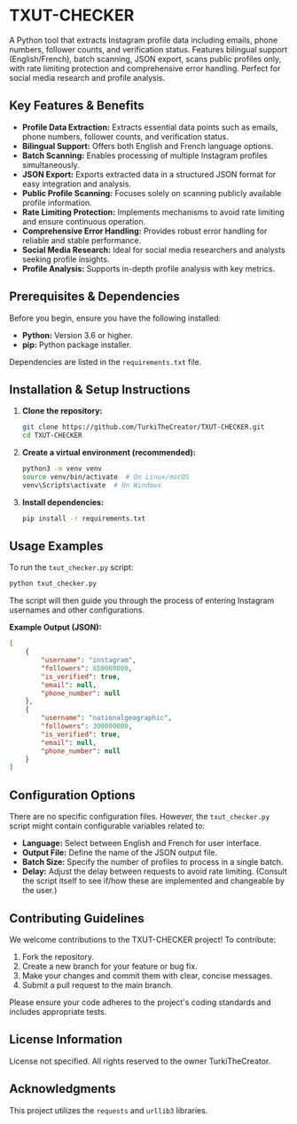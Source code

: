 
# TXUT-CHECKER

A Python tool that extracts Instagram profile data including emails, phone numbers, follower counts, and verification status. Features bilingual support (English/French), batch scanning, JSON export, scans public profiles only, with rate limiting protection and comprehensive error handling. Perfect for social media research and profile analysis.

## Key Features & Benefits

*   **Profile Data Extraction:** Extracts essential data points such as emails, phone numbers, follower counts, and verification status.
*   **Bilingual Support:** Offers both English and French language options.
*   **Batch Scanning:** Enables processing of multiple Instagram profiles simultaneously.
*   **JSON Export:** Exports extracted data in a structured JSON format for easy integration and analysis.
*   **Public Profile Scanning:** Focuses solely on scanning publicly available profile information.
*   **Rate Limiting Protection:** Implements mechanisms to avoid rate limiting and ensure continuous operation.
*   **Comprehensive Error Handling:** Provides robust error handling for reliable and stable performance.
*   **Social Media Research:** Ideal for social media researchers and analysts seeking profile insights.
*   **Profile Analysis:** Supports in-depth profile analysis with key metrics.

## Prerequisites & Dependencies

Before you begin, ensure you have the following installed:

*   **Python:** Version 3.6 or higher.
*   **pip:** Python package installer.

Dependencies are listed in the `requirements.txt` file.

## Installation & Setup Instructions

1.  **Clone the repository:**

    ```bash
    git clone https://github.com/TurkiTheCreator/TXUT-CHECKER.git
    cd TXUT-CHECKER
    ```

2.  **Create a virtual environment (recommended):**

    ```bash
    python3 -m venv venv
    source venv/bin/activate  # On Linux/macOS
    venv\Scripts\activate  # On Windows
    ```

3.  **Install dependencies:**

    ```bash
    pip install -r requirements.txt
    ```

## Usage Examples

To run the `txut_checker.py` script:

```bash
python txut_checker.py
```

The script will then guide you through the process of entering Instagram usernames and other configurations.

**Example Output (JSON):**

```json
[
    {
        "username": "instagram",
        "followers": 650000000,
        "is_verified": true,
        "email": null,
        "phone_number": null
    },
    {
        "username": "nationalgeographic",
        "followers": 300000000,
        "is_verified": true,
        "email": null,
        "phone_number": null
    }
]
```

## Configuration Options

There are no specific configuration files. However, the `txut_checker.py` script might contain configurable variables related to:

*   **Language:** Select between English and French for user interface.
*   **Output File:** Define the name of the JSON output file.
*   **Batch Size:** Specify the number of profiles to process in a single batch.
*   **Delay:** Adjust the delay between requests to avoid rate limiting. (Consult the script itself to see if/how these are implemented and changeable by the user.)

## Contributing Guidelines

We welcome contributions to the TXUT-CHECKER project! To contribute:

1.  Fork the repository.
2.  Create a new branch for your feature or bug fix.
3.  Make your changes and commit them with clear, concise messages.
4.  Submit a pull request to the main branch.

Please ensure your code adheres to the project's coding standards and includes appropriate tests.

## License Information

License not specified. All rights reserved to the owner TurkiTheCreator.

## Acknowledgments

This project utilizes the `requests` and `urllib3` libraries.
